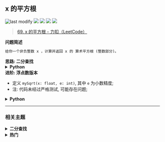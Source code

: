 ## x 的平方根
<!--START_SECTION:badge-->
![last modify](https://img.shields.io/static/v1?label=last%20modify&message=2025-07-08%2016%3A53%3A13&label_color=gray&color=thistle&style=flat-square)
[![](https://img.shields.io/static/v1?label=&message=%E7%AE%80%E5%8D%95&label_color=gray&color=yellow&style=flat-square)](../../../README.md#简单)
[![](https://img.shields.io/static/v1?label=&message=LeetCode&label_color=gray&color=green&style=flat-square)](../../../README.md#leetcode)
[![](https://img.shields.io/static/v1?label=&message=%E4%BA%8C%E5%88%86%E6%9F%A5%E6%89%BE&label_color=gray&color=blue&style=flat-square)](../../../README.md#二分查找)
[![](https://img.shields.io/static/v1?label=&message=%E7%83%AD%E9%97%A8&label_color=gray&color=blue&style=flat-square)](../../../README.md#热门)
<!--END_SECTION:badge-->
<!--START_SECTION:badge-->
<!--END_SECTION:badge-->
<!--info
tags: [二分查找, 热门]
source: LeetCode
level: 简单
number: '0069'
name: x 的平方根
companies: []
-->

> [69. x 的平方根 - 力扣（LeetCode）](https://leetcode.cn/problems/sqrtx/)

<summary><b>问题简述</b></summary>

```txt
给你一个非负整数 x ，计算并返回 x 的 算术平方根 (整数部分)。
```

<!-- 
<details><summary><b>详细描述</b></summary>

```txt
```

</details>
-->

<!-- <div align="center"><img src="../../../_assets/xxx.png" height="300" /></div> -->

<summary><b>思路: 二分查找</b></summary>

<details><summary><b>Python</b></summary>

```python
class Solution:
    def mySqrt(self, x: int) -> int:
        if x in (0, 1): return x

        l, r = 0, x
        while l < r:
            m = (l + r) // 2
            if m ** 2 <= x < (m + 1) ** 2:
                break
            
            if m ** 2 < x:
                l = m
            else:
                r = m
        
        return m
```

</details>


<summary><b>进阶: 浮点数版本</b></summary>

- 定义 `mySqrt(x: float, e: int)`, 其中 `e` 为小数精度;
- 注: 代码未经过严格测试, 可能存在问题;

<details><summary><b>Python</b></summary>

```python
class Solution:
    def mySqrt(self, x: float, e: int) -> int:
        if x in (0, 1): return x
        
        assert x > 0
        flag = False
        if x < 1:  # 小于 1 的情况
            x = 1 / x
            flag = True
        
        l, r = 0, x
        while l < r:
            m = (l + r) / 2
            if abs(m ** 2 - x) <= 0.1 ** e:
                break
            
            if m ** 2 < x:
                l = m
            else:
                r = m
        
        return 1 / m if flag else m
```

</details>

<!-- 
<summary><b>相关问题</b></summary>

-->

<!--START_SECTION:relate-->
---

### 相关主题

<details><summary><b>二分查找</b></summary>

> [[中等, LeetCode] 两数相除](../../2021/10/LeetCode_0029_中等_两数相除.md)  
> [[中等, LeetCode] 在排序数组中查找元素的第一个和最后一个位置 🔥](LeetCode_0034_中等_在排序数组中查找元素的第一个和最后一个位置.md)  
> [[中等, LeetCode] 搜索二维矩阵 II 🔥](../07/LeetCode_0240_中等_搜索二维矩阵II.md)  
> [[中等, LeetCode] 搜索旋转排序数组 🔥](../../2021/10/LeetCode_0033_中等_搜索旋转排序数组.md)  
> [[中等, 剑指Offer2] 整数除法 🔥](../09/剑指Offer2_001_中等_整数除法.md)  
> [[中等, 剑指Offer] 二维数组中的查找](../../2021/11/剑指Offer_0400_中等_二维数组中的查找.md)  
> [[中等, 剑指Offer] 数值的整数次方（快速幂） 🔥](../../2021/11/剑指Offer_1600_中等_数值的整数次方（快速幂）.md)  
> [[中等, 牛客] 二分查找-II](../04/牛客_0105_中等_二分查找-II.md)  
> [[中等, 牛客] 二维数组中的查找](../02/牛客_0029_中等_二维数组中的查找.md)  
> [[中等, 牛客] 寻找峰值 🔥](../04/牛客_0107_中等_寻找峰值.md)  
> [[中等, 牛客] 矩阵元素查找](../04/牛客_0086_中等_矩阵元素查找.md)  
  > 
> [[困难, LeetCode] 寻找两个正序数组的中位数 🔥](../02/LeetCode_0004_困难_寻找两个正序数组的中位数.md)  
> [[困难, LeetCode] 将数据流变为多个不相交区间](../../2021/10/LeetCode_0352_困难_将数据流变为多个不相交区间.md)  
> [[困难, 牛客] 在两个长度相等的排序数组中找到上中位数](../02/牛客_0036_困难_在两个长度相等的排序数组中找到上中位数.md)  
  > 
> [[简单, LeetCode] 排列硬币](../../2021/10/LeetCode_0441_简单_排列硬币.md)  
> [[简单, 剑指Offer2] 山峰数组的顶部](../09/剑指Offer2_069_简单_山峰数组的顶部.md)  
> [[简单, 剑指Offer] 在排序数组中查找数字](../01/剑指Offer_5302_简单_在排序数组中查找数字.md)  
> [[简单, 剑指Offer] 旋转数组的最小数字](../../2021/11/剑指Offer_1100_简单_旋转数组的最小数字.md)  
> [[简单, 剑指Offer] 求0～n-1中缺失的数字](../01/剑指Offer_5301_简单_求0～n-1中缺失的数字.md)  
> [[简单, 牛客] 在旋转过的有序数组中寻找目标值](../03/牛客_0048_简单_在旋转过的有序数组中寻找目标值.md)  
> [[简单, 牛客] 数字在升序数组中出现的次数](../03/牛客_0074_简单_数字在升序数组中出现的次数.md)  
> [[简单, 牛客] 旋转数组的最小数字](../03/牛客_0071_简单_旋转数组的最小数字.md)  
> [[简单, 牛客] 求平方根 🔥](../02/牛客_0032_简单_求平方根.md)  
  > 

</details>
<details><summary><b>热门</b></summary>

> [[中等, LeetCode] 买卖股票的最佳时机II 🔥](../06/LeetCode_0122_中等_买卖股票的最佳时机II.md)  
> [[中等, LeetCode] 全排列 🔥](LeetCode_0046_中等_全排列.md)  
> [[中等, LeetCode] 全排列II 🔥](LeetCode_0047_中等_全排列II.md)  
> [[中等, LeetCode] 搜索二维矩阵 II 🔥](../07/LeetCode_0240_中等_搜索二维矩阵II.md)  
> [[中等, LeetCode] 搜索旋转排序数组 🔥](../../2021/10/LeetCode_0033_中等_搜索旋转排序数组.md)  
> [[中等, LeetCode] 重排链表 🔥](../06/LeetCode_0143_中等_重排链表.md)  
> [[中等, 剑指Offer] 把字符串转换成整数 🔥](../01/剑指Offer_6700_中等_把字符串转换成整数.md)  
> [[中等, 牛客] 三数之和 🔥](../03/牛客_0054_中等_三数之和.md)  
> [[中等, 牛客] 把二叉树打印成多行 🔥](../03/牛客_0080_中等_把二叉树打印成多行.md)  
  > 
> [[困难, LeetCode] K个一组翻转链表 🔥](../02/LeetCode_0025_困难_K个一组翻转链表.md)  
> [[困难, LeetCode] 合并K个升序链表 🔥](LeetCode_0023_困难_合并K个升序链表.md)  
> [[困难, LeetCode] 接雨水 🔥](../../2021/10/LeetCode_0042_困难_接雨水.md)  
> [[困难, LeetCode] 滑动窗口最大值 🔥](LeetCode_0239_困难_滑动窗口最大值.md)  
> [[困难, LeetCode] 编辑距离 🔥](../06/LeetCode_0072_困难_编辑距离.md)  
  > 
> [[简单, LeetCode] 平衡二叉树 🔥](../09/LeetCode_0110_简单_平衡二叉树.md)  
> [[简单, 牛客] 两个链表的第一个公共结点 🔥](../03/牛客_0066_简单_两个链表的第一个公共结点.md)  
  > 

</details>
<!--END_SECTION:relate-->